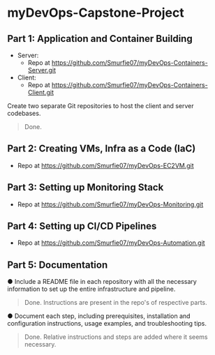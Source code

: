 # myDevOps-Capstone-Project

## Part 1: Application and Container Building
  - Server:
    - Repo at <https://github.com/Smurfie07/myDevOps-Containers-Server.git>
  - Client:
    - Repo at <https://github.com/Smurfie07/myDevOps-Containers-Client.git>
  

  Create two separate Git repositories to host the client and server codebases.
  > Done.

## Part 2: Creating VMs, Infra as a Code (IaC)
  - Repo at <https://github.com/Smurfie07/myDevOps-EC2VM.git>

## Part 3: Setting up Monitoring Stack
  - Repo at <https://github.com/Smurfie07/myDevOps-Monitoring.git>

## Part 4: Setting up CI/CD Pipelines
  - Repo at <https://github.com/Smurfie07/myDevOps-Automation.git>

## Part 5: Documentation

  ●	Include a README file in each repository with all the necessary information to set up the entire infrastructure and pipeline.
  > Done. Instructions are present in the repo's of respective parts.

  ●	Document each step, including prerequisites, installation and configuration instructions, usage examples, and troubleshooting tips.
  > Done. Relative instructions and steps are added where it seems necessary.
